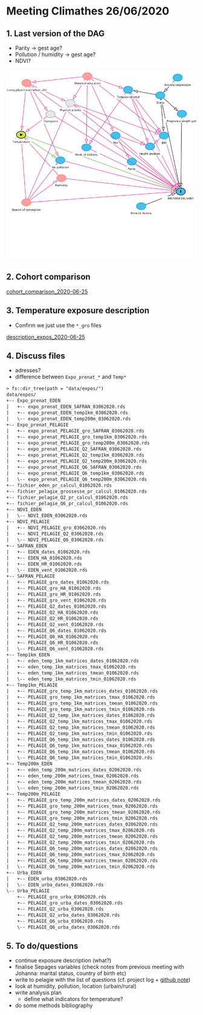 <!-- ## 22-11-2019 meeting agenda & docs

Here are the different documents for the 22-11-19 meeting.

### 1. Sepages data

#### Imputation below LOD

* Previous doc justifying the fill-in method (no need to review): [imputation_below_lod_2019-11-20](docs/imputation_below_lod_2019-11-20.html)
* Validation of the fill-in method: [fill_in_vs_machine_reading_2019-11-20](docs/fill_in_vs_machine_reading_2019-11-20.html)

#### Correction for protocol variables

* phenols: [protocol_variables_vs_phenols_2019-11-20](docs/protocol_variables_vs_phenols_2019-11-20.html)
* phthalates: [protocol_variables_vs_phthalates_2019-11-20](docs/protocol_variables_vs_phthalates_2019-11-20.html)

### 2. BPA/BPS VS Growth 

* Variable coding document update: [variable_coding_2019-11-20](docs/variable_coding_2019-11-20.html)
* Preliminary results: [multivariate_model_2019-11-20](docs/multivariate_model_2019-11-20.html) 

# BPA/BPS growth - 12/12/19 meeting

Last version of multivariate models: [multivariate_model_2019-12-11](docs/multivariate_model_2019-12-11.html) -->

# Meeting Climathes 26/06/2020

## 1. Last version of the DAG

* Parity -> gest age?
* Pollution / humidity -> gest age?
* NDVI?

![](docs/dagitty-model_2020-06-25.png)

## 2. Cohort comparison

[cohort_comparison_2020-06-25](docs/cohort_comparison_2020-06-25.html)

## 3. Temperature exposure description 

* Confirm we just use the `*_gro` files

[description_expos_2020-06-25](docs/description_expos_2020-06-25.html)

## 4. Discuss files

* adresses?
* difference between `Expo_prenat_*` and `Temp*` 

```
> fs::dir_tree(path = "data/expos/")
data/expos/
+-- Expo_prenat_EDEN
|   +-- expo_prenat_EDEN_SAFRAN_03062020.rds
|   +-- expo_prenat_EDEN_temp1km_03062020.rds
|   \-- expo_prenat_EDEN_temp200m_03062020.rds
+-- Expo_prenat_PELAGIE
|   +-- expo_prenat_PELAGIE_gro_SAFRAN_03062020.rds
|   +-- expo_prenat_PELAGIE_gro_temp1km_03062020.rds
|   +-- expo_prenat_PELAGIE_gro_temp200m_03062020.rds
|   +-- expo_prenat_PELAGIE_Q2_SAFRAN_03062020.rds
|   +-- expo_prenat_PELAGIE_Q2_temp1km_03062020.rds
|   +-- expo_prenat_PELAGIE_Q2_temp200m_03062020.rds
|   +-- expo_prenat_PELAGIE_Q6_SAFRAN_03062020.rds
|   +-- expo_prenat_PELAGIE_Q6_temp1km_03062020.rds
|   \-- expo_prenat_PELAGIE_Q6_temp200m_03062020.rds
+-- fichier_eden_pr_calcul_01062020.rds
+-- fichier_pelagie_grossesse_pr_calcul_01062020.rds
+-- fichier_pelagie_Q2_pr_calcul_01062020.rds
+-- fichier_pelagie_Q6_pr_calcul_01062020.rds
+-- NDVI_EDEN
|   \-- NDVI_EDEN_03062020.rds
+-- NDVI_PELAGIE
|   +-- NDVI_PELAGIE_gro_03062020.rds
|   +-- NDVI_PELAGIE_Q2_03062020.rds
|   \-- NDVI_PELAGIE_Q6_03062020.rds
+-- SAFRAN_EDEN
|   +-- EDEN_dates_01062020.rds
|   +-- EDEN_HA_01062020.rds
|   +-- EDEN_HR_01062020.rds
|   \-- EDEN_vent_01062020.rds
+-- SAFRAN_PELAGIE
|   +-- PELAGIE_gro_dates_01062020.rds
|   +-- PELAGIE_gro_HA_01062020.rds
|   +-- PELAGIE_gro_HR_01062020.rds
|   +-- PELAGIE_gro_vent_01062020.rds
|   +-- PELAGIE_Q2_dates_01062020.rds
|   +-- PELAGIE_Q2_HA_01062020.rds
|   +-- PELAGIE_Q2_HR_01062020.rds
|   +-- PELAGIE_Q2_vent_01062020.rds
|   +-- PELAGIE_Q6_dates_01062020.rds
|   +-- PELAGIE_Q6_HA_01062020.rds
|   +-- PELAGIE_Q6_HR_01062020.rds
|   \-- PELAGIE_Q6_vent_01062020.rds
+-- Temp1km_EDEN
|   +-- eden_temp_1km_matrices_dates_01062020.rds
|   +-- eden_temp_1km_matrices_tmax_01062020.rds
|   +-- eden_temp_1km_matrices_tmean_01062020.rds
|   \-- eden_temp_1km_matrices_tmin_01062020.rds
+-- Temp1km_PELAGIE
|   +-- PELAGIE_gro_temp_1km_matrices_dates_01062020.rds
|   +-- PELAGIE_gro_temp_1km_matrices_tmax_01062020.rds
|   +-- PELAGIE_gro_temp_1km_matrices_tmean_01062020.rds
|   +-- PELAGIE_gro_temp_1km_matrices_tmin_01062020.rds
|   +-- PELAGIE_Q2_temp_1km_matrices_dates_01062020.rds
|   +-- PELAGIE_Q2_temp_1km_matrices_tmax_01062020.rds
|   +-- PELAGIE_Q2_temp_1km_matrices_tmean_01062020.rds
|   +-- PELAGIE_Q2_temp_1km_matrices_tmin_01062020.rds
|   +-- PELAGIE_Q6_temp_1km_matrices_dates_01062020.rds
|   +-- PELAGIE_Q6_temp_1km_matrices_tmax_01062020.rds
|   +-- PELAGIE_Q6_temp_1km_matrices_tmean_01062020.rds
|   \-- PELAGIE_Q6_temp_1km_matrices_tmin_01062020.rds
+-- Temp200m_EDEN
|   +-- eden_temp_200m_matrices_dates_02062020.rds
|   +-- eden_temp_200m_matrices_tmax_02062020.rds
|   +-- eden_temp_200m_matrices_tmean_02062020.rds
|   \-- eden_temp_200m_matrices_tmin_02062020.rds
+-- Temp200m_PELAGIE
|   +-- PELAGIE_gro_temp_200m_matrices_dates_02062020.rds
|   +-- PELAGIE_gro_temp_200m_matrices_tmax_02062020.rds
|   +-- PELAGIE_gro_temp_200m_matrices_tmean_02062020.rds
|   +-- PELAGIE_gro_temp_200m_matrices_tmin_02062020.rds
|   +-- PELAGIE_Q2_temp_200m_matrices_dates_02062020.rds
|   +-- PELAGIE_Q2_temp_200m_matrices_tmax_02062020.rds
|   +-- PELAGIE_Q2_temp_200m_matrices_tmean_02062020.rds
|   +-- PELAGIE_Q2_temp_200m_matrices_tmin_02062020.rds
|   +-- PELAGIE_Q6_temp_200m_matrices_dates_02062020.rds
|   +-- PELAGIE_Q6_temp_200m_matrices_tmax_02062020.rds
|   +-- PELAGIE_Q6_temp_200m_matrices_tmean_02062020.rds
|   \-- PELAGIE_Q6_temp_200m_matrices_tmin_02062020.rds
+-- Urba_EDEN
|   +-- EDEN_urba_03062020.rds
|   \-- EDEN_urba_dates_03062020.rds
\-- Urba_PELAGIE
    +-- PELAGIE_gro_urba_03062020.rds
    +-- PELAGIE_gro_urba_dates_03062020.rds
    +-- PELAGIE_Q2_urba_03062020.rds
    +-- PELAGIE_Q2_urba_dates_03062020.rds
    +-- PELAGIE_Q6_urba_03062020.rds
    \-- PELAGIE_Q6_urba_dates_03062020.rds

```

## 5. To do/questions

* continue exposure description (what?)
* finalise Sepages variables (check notes from previous meeting with Johanna: marital status, country of birth etc)
* write to pelagie with the list of questions (cf. project log + [github note](https://github.com/users/matthieugold/projects/16))
* look at humidity, pollution, location (urbain/rural) 
* write analysis plan
  * define what indicators for temperature?
* do some methods bibliography



